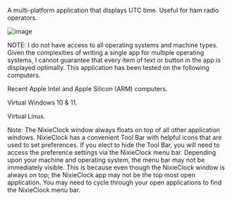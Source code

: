 A multi-platform application that displays UTC time.  Useful for ham radio operators.

![image](https://github.com/user-attachments/assets/d4a562c7-db33-48be-b0fb-3e0aa940483e)

NOTE: I do not have access to all operating systems and machine types.  Given the complexities of writing a single app for multiple operating systems, I cannot guarantee that every item of text or button in the app is displayed optimally.  This application has been tested on the following computers.

Recent Apple Intel and Apple Silicon (ARM) computers.

Virtual Windows 10 & 11.

Virtual Linux.


Note: The NixieClock window always floats on top of all other application windows.  NixieClock has a convenient Tool Bar with helpful icons that are used to set preferences.  If you elect to hide the Tool Bar, you will need to access the preference settings via the NixieClock menu bar.  Depending upon your machine and operating system, the menu bar may not be immediately visible.  This is because even though the NixieClock window is always on top; the NixieClock app may not be the top most open application.  You may need to cycle through your open applications to find the NixieClock menu bar.

